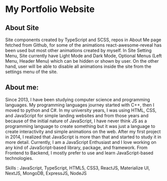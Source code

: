 # My Portfolio Website

## About Site

Site components created by TypeScript and SCSS, repos in About Me page fetched from Github, for some of the animations react-awesome-reveal has been
used but most other animations created by myself. In Site Setting Menu, Site currently have Light Mode and Dark Mode, Optional Menus (Left Menu, Header Menu)
which can be hidden or shown by user. On the other hand, user will be able to disable all animations inside the site from the settings menu of the site.

## About me:

Since 2013, I have been studying computer science and programming languages. My programming languages
journey started with C++, then I moved to python and C#. In my university years, I was using HTML, CSS, and JavaScript for simple
landing websites and from those years and because of the initial nature of JavaScript, I have never think JS as a programming language
to create something but it was just a language to create interactivity and simple animations on the web. After my first project in 2014, I
realized that JavaScript is more than that and started to study it in more detail. Currently, I am a JavaScript Enthusiast and I love
working on any kind of JavaScript-based library, package, and framework. From Frontend to Backend, I mostly prefer to use and learn
JavaScript-based technologies.

Skills :
JavaScript, TypeScript, HTML5, CSS3, ReactJS, Materialize UI, NextJS, MongoDB, ExpressJS, NodeJS
